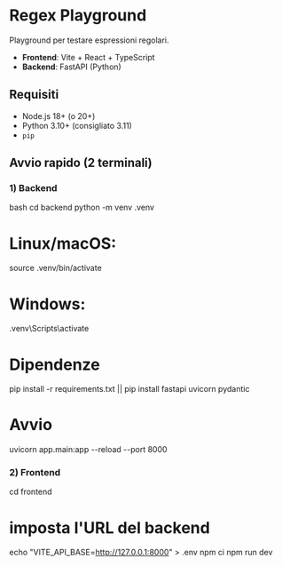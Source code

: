 # Regex Playground

Playground per testare espressioni regolari.
- **Frontend**: Vite + React + TypeScript
- **Backend**: FastAPI (Python)

## Requisiti
- Node.js 18+ (o 20+)
- Python 3.10+ (consigliato 3.11)
- `pip`

## Avvio rapido (2 terminali)

### 1) Backend
bash
cd backend
python -m venv .venv
# Linux/macOS:
source .venv/bin/activate
# Windows:
.venv\Scripts\activate

# Dipendenze
pip install -r requirements.txt || pip install fastapi uvicorn pydantic

# Avvio
uvicorn app.main:app --reload --port 8000

### 2) Frontend
cd frontend
# imposta l'URL del backend
echo "VITE_API_BASE=http://127.0.0.1:8000" > .env
npm ci
npm run dev
